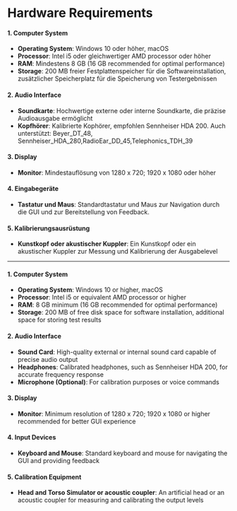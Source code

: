 # Hardware Requirements
#### 1. Computer System
- **Operating System**: Windows 10 oder höher, macOS
- **Processor**: Intel i5 oder gleichwertiger AMD processor oder höher
- **RAM**: Mindestens 8 GB (16 GB recommended for optimal performance)
- **Storage**: 200 MB freier Festplattenspeicher für die Softwareinstallation, zusätzlicher Speicherplatz für die Speicherung von Testergebnissen

#### 2. Audio Interface
- **Soundkarte**: Hochwertige externe oder interne Soundkarte, die präzise Audioausgabe ermöglicht
- **Kopfhörer**: Kalibrierte Kophörer, empfohlen Sennheiser HDA 200. Auch unterstützt: Beyer_DT_48, Sennheiser_HDA_280,RadioEar_DD_45,Telephonics_TDH_39

#### 3. Display
- **Monitor**: Mindestauflösung von 1280 x 720; 1920 x 1080 oder höher

#### 4. Eingabegeräte
- **Tastatur und Maus**: Standardtastatur und Maus zur Navigation durch die GUI und zur Bereitstellung von Feedback.

#### 5. Kalibrierungsausrüstung
- **Kunstkopf oder akustischer Kuppler**: Ein Kunstkopf oder ein akustischer Kuppler zur Messung und Kalibrierung der Ausgabelevel


______________________________________________________________________



#### 1. Computer System
- **Operating System**: Windows 10 or higher, macOS
- **Processor**: Intel i5 or equivalent AMD processor or higher
- **RAM**: 8 GB minimum (16 GB recommended for optimal performance)
- **Storage**: 200 MB of free disk space for software installation, additional space for storing test results

#### 2. Audio Interface
- **Sound Card**: High-quality external or internal sound card capable of precise audio output
- **Headphones**: Calibrated headphones, such as Sennheiser HDA 200, for accurate frequency response
- **Microphone (Optional)**: For calibration purposes or voice commands

#### 3. Display
- **Monitor**: Minimum resolution of 1280 x 720; 1920 x 1080 or higher recommended for better GUI experience

#### 4. Input Devices
- **Keyboard and Mouse**: Standard keyboard and mouse for navigating the GUI and providing feedback

#### 5. Calibration Equipment
- **Head and Torso Simulator or acoustic coupler**: An artificial head or an acoustic coupler for measuring and calibrating the output levels



